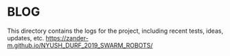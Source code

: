 # BLOG

This directory contains the logs for the project, including recent tests, ideas, updates, etc.
https://zander-m.github.io/NYUSH_DURF_2019_SWARM_ROBOTS/
